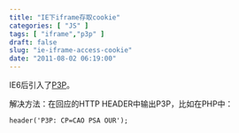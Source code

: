 ```yaml
---
title: "IE下iframe存取cookie"
categories: [ "JS" ]
tags: [ "iframe","p3p" ]
draft: false
slug: "ie-iframe-access-cookie"
date: "2011-08-02 06:19:00"
---
```


IE6后引入了[P3P](http://www.w3.org/P3P/)。

解决方法：在回应的HTTP HEADER中输出P3P，比如在PHP中：

    header('P3P: CP=CAO PSA OUR');